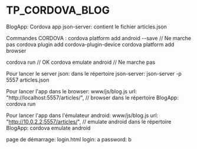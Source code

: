 # TP_CORDOVA_BLOG

BlogApp: Cordova app
json-server: contient le fichier articles.json

Commandes CORDOVA :
cordova platform add android --save // Ne marche pas
cordova plugin add cordova-plugin-device
cordova platform add browser

cordova run // OK
cordova emulate android // Ne marche pas

Pour lancer le server json: 
dans le répertoire json-server:
json-server -p 5557 articles.json

Pour lancer l'app dans le browser:
www/js/blog.js url: "http://localhost:5557/articles/", // browser
dans le répertoire BlogApp:
cordova run

Pour lancer l'app dans l'émulateur android:
www/js/blog.js url: "http://10.0.2.2:5557/articles/", // emulate android
dans le répertoire BlogApp:
cordova emulate android

page de démarrage: login.html
login: a
password: b

